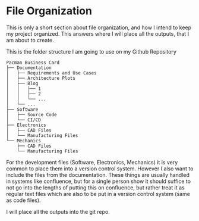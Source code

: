 # File Organization
This is only a short section about file organization, and how I intend to keep my project organized. This answers where I will place all the outputs, that I am about to create.

This is the folder structure I am going to use on my Github Repository
```
Pacman Business Card
├── Documentation
│   ├── Requirements and Use Cases
│   ├── Architecture Plots
│   ├── Blog
│   │   ├── 1
│   │   ├── 2
│   │   └── ...
│   └── ...
├── Software
│   ├── Source Code
│   └── CI/CD
├── Electronics
│   ├── CAD Files
│   └── Manufacturing Files
└── Mechanics
    ├── CAD Files
    └── Manufacturing Files
```

For the development files (Software, Electronics, Mechanics) it is very common to place them into a version control system. However I also want to include the files from the documentation. These things are usually handled in systems like confluence, but for a single person show it should suffice to not go into the lengths of putting this on confluence, but rather treat it as regular text files which are also to be put in a version control system (same as code files).

I will place all the outputs into the git repo.